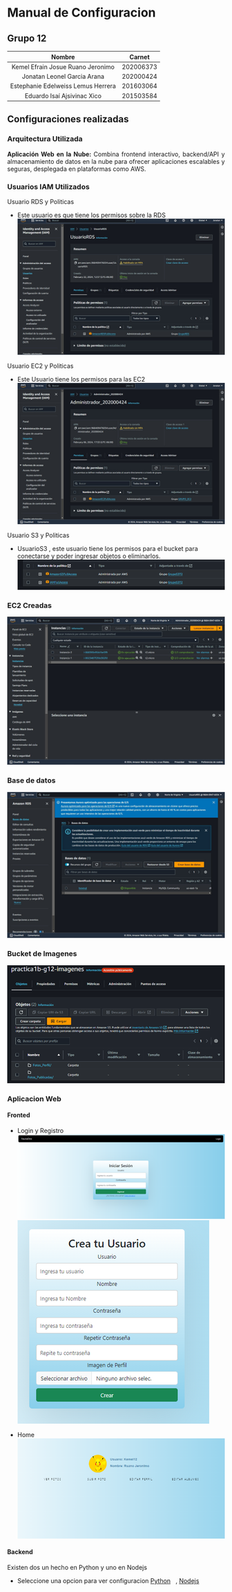 # Manual de Configuracion

## Grupo 12

| Nombre           | Carnet       |
|:----------------:|:------------:|
|Kemel Efrain Josue Ruano Jeronimo | 202006373 |
|Jonatan Leonel Garcia Arana | 202000424 |
|Estephanie Edelweiss Lemus Herrera | 201603064 |
|Eduardo Isaí Ajsivinac Xico | 201503584 |

## Configuraciones realizadas


### Arquitectura Utilizada
<div style="text-align: justify">
    <strong> Aplicación Web en la Nube: </strong> Combina frontend interactivo, backend/API y almacenamiento de datos en la nube para ofrecer aplicaciones escalables y seguras, desplegada en plataformas como AWS.
</div>

### Usuarios IAM Utilizados

Usuario RDS y Politicas 
* Este usuario es que tiene los permisos sobre la RDS
![rds](./Images/userrds.jpeg)

Usuario EC2 y Politicas
* Este Usuario tiene los permisos para las EC2
![ec2](./Images/ec2.jpeg)

Usuario S3 y Politicas
* UsuarioS3 ,  este usuario tiene los permisos para el bucket para conectarse y poder ingresar objetos o eliminarlos.
![user3](./Images/S3.PNG)


### EC2 Creadas
![ec2create](./Images/insec2.jpeg)

### Base de datos
![base](./Images/Base.jpeg)



### Bucket de Imagenes
![bucket](./Images/bucketimage.PNG)

### Aplicacion Web
#### Fronted
* Login y Registro
![login](./Images/login.PNG)
![registro](./Images/registro.PNG)

* Home
![home](./Images/home.PNG)

#### Backend
Existen dos un hecho en Python y uno en Nodejs
* Seleccione una opcion para ver configuracion
[Python](https://github.com/Jona1056/GRUPO12_PRAC1_SEMI/tree/main/Backend_Python) &nbsp; ,
[Nodejs](https://github.com/Jona1056/GRUPO12_PRAC1_SEMI/tree/main/backend_node)
